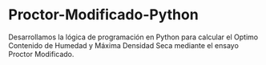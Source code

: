 # Proctor-Modificado-Python
Desarrollamos la lógica de programación en Python para calcular el Optimo Contenido de Humedad y Máxima Densidad Seca mediante el ensayo Proctor Modificado.
